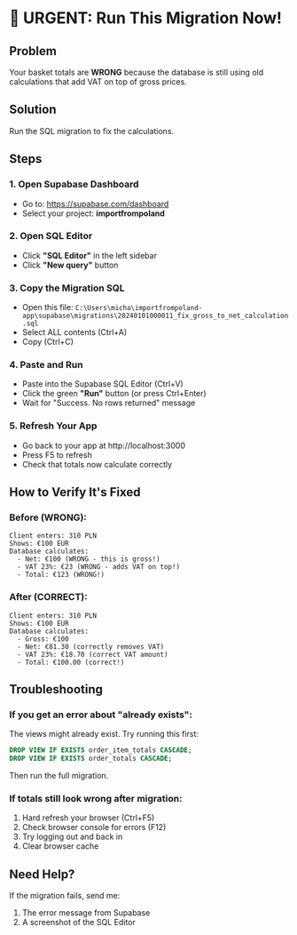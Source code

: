 # 🚨 URGENT: Run This Migration Now!

## Problem
Your basket totals are **WRONG** because the database is still using old calculations that add VAT on top of gross prices.

## Solution
Run the SQL migration to fix the calculations.

## Steps

### 1. Open Supabase Dashboard
- Go to: https://supabase.com/dashboard
- Select your project: **importfrompoland**

### 2. Open SQL Editor
- Click **"SQL Editor"** in the left sidebar
- Click **"New query"** button

### 3. Copy the Migration SQL
- Open this file: `C:\Users\micha\importfrompoland-app\supabase\migrations\20240101000011_fix_gross_to_net_calculation.sql`
- Select ALL contents (Ctrl+A)
- Copy (Ctrl+C)

### 4. Paste and Run
- Paste into the Supabase SQL Editor (Ctrl+V)
- Click the green **"Run"** button (or press Ctrl+Enter)
- Wait for "Success. No rows returned" message

### 5. Refresh Your App
- Go back to your app at http://localhost:3000
- Press F5 to refresh
- Check that totals now calculate correctly

## How to Verify It's Fixed

### Before (WRONG):
```
Client enters: 310 PLN
Shows: €100 EUR
Database calculates:
  - Net: €100 (WRONG - this is gross!)
  - VAT 23%: €23 (WRONG - adds VAT on top!)
  - Total: €123 (WRONG!)
```

### After (CORRECT):
```
Client enters: 310 PLN
Shows: €100 EUR
Database calculates:
  - Gross: €100
  - Net: €81.30 (correctly removes VAT)
  - VAT 23%: €18.70 (correct VAT amount)
  - Total: €100.00 (correct!)
```

## Troubleshooting

### If you get an error about "already exists":
The views might already exist. Try running this first:
```sql
DROP VIEW IF EXISTS order_item_totals CASCADE;
DROP VIEW IF EXISTS order_totals CASCADE;
```
Then run the full migration.

### If totals still look wrong after migration:
1. Hard refresh your browser (Ctrl+F5)
2. Check browser console for errors (F12)
3. Try logging out and back in
4. Clear browser cache

## Need Help?
If the migration fails, send me:
1. The error message from Supabase
2. A screenshot of the SQL Editor


